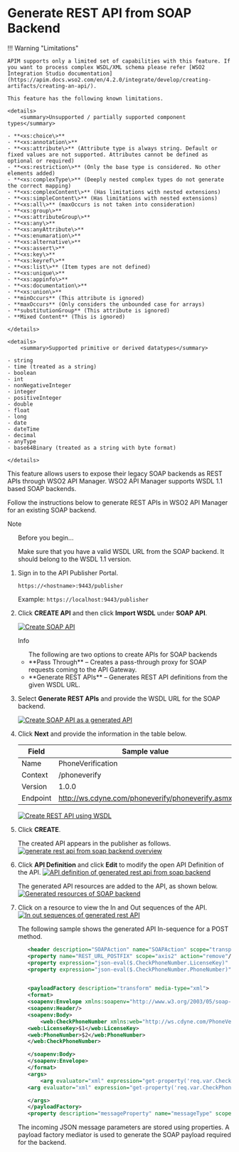 # Generate REST API from SOAP Backend

!!! Warning "Limitations"

    APIM supports only a limited set of capabilities with this feature. If you want to process complex WSDL/XML schema please refer [WSO2 Integration Studio documentation](https://apim.docs.wso2.com/en/4.2.0/integrate/develop/creating-artifacts/creating-an-api/).

    This feature has the following known limitations.
    
    <details>
        <summary>Unsupported / partially supported component types</summary>

    - **<xs:choice\>**
    - **<xs:annotation\>**
    - **<xs:attribute\>** (Attribute type is always string. Default or fixed values are not supported. Attributes cannot be defined as optional or required)
    - **<xs:restriction\>** (Only the base type is considered. No other elements added)
    - **<xs:complexType\>** (Deeply nested complex types do not generate the correct mapping)
    - **<xs:complexContent\>** (Has limitations with nested extensions)
    - **<xs:simpleContent\>** (Has limitations with nested extensions)
    - **<xs:all\>** (maxOccurs is not taken into consideration)
    - **<xs:group\>**
    - **<xs:attributeGroup\>**
    - **<xs:any\>**
    - **<xs:anyAttribute\>**
    - **<xs:enumaration\>**
    - **<xs:alternative\>**
    - **<xs:assert\>**
    - **<xs:key\>**
    - **<xs:keyref\>**
    - **<xs:list\>** (Item types are not defined)
    - **<xs:unique\>**
    - **<xs:appinfo\>**
    - **<xs:documentation\>**
    - **<xs:union\>**
    - **minOccurs** (This attribute is ignored)
    - **maxOccurs** (Only considers the unbounded case for arrays)
    - **substitutionGroup** (This attribute is ignored)
    - **Mixed Content** (This is ignored)

    </details>

    <details>
        <summary>Supported primitive or derived datatypes</summary>

    - string
    - time (treated as a string)
    - boolean
    - int
    - nonNegativeInteger
    - integer
    - positiveInteger
    - double
    - float
    - long
    - date
    - dateTime
    - decimal
    - anyType
    - base64Binary (treated as a string with byte format)

    </details>

This feature allows users to expose their legacy SOAP backends as REST APIs through WSO2 API Manager. 
WSO2 API Manager supports WSDL 1.1 based SOAP backends.

Follow the instructions below to generate REST APIs in WSO2 API Manager for an existing SOAP backend.

   <html><div class="admonition note">
      <p class="admonition-title">Note</p>
      <ul>Before you begin... </ul>
      <ul>Make sure that you have a valid WSDL URL from the SOAP backend. It should belong to the WSDL 1.1 version.</ul>
      </div>
    </html>

1.  Sign in to the API Publisher Portal.

    `https://<hostname>:9443/publisher` 
   
    Example: `https://localhost:9443/publisher`


2.  Click **CREATE API** and then click **Import WSDL** under **SOAP API**.

    [![Create SOAP API]({{base_path}}/assets/img/learn/create-soap-api.jpg)]({{base_path}}/assets/img/learn/create-soap-api.jpg)
 
    <html><div class="admonition info">
      <p class="admonition-title">Info</p>
      <ul>The following are two options to create APIs for SOAP backends
      <li>**Pass Through** – Creates a pass-through proxy for SOAP requests coming to the API Gateway.</li>
      <li>**Generate REST APIs** – Generates REST API definitions from the given WSDL URL.</li>
      </ul>
      </div>
    </html>

3. Select **Generate REST APIs** and provide the WSDL URL for the SOAP backend. 

      [![Create SOAP API as a generated API]({{base_path}}/assets/img/learn/create-soap-api-as-a-generated-api.jpg)]({{base_path}}/assets/img/learn/create-soap-api-as-a-generated-api.jpg)

4. Click **Next** and provide the information in the table below.

    | Field   | Sample value       |
    |---------|--------------------|
    | Name    | PhoneVerification  |
    | Context | /phoneverify       |
    | Version | 1.0.0                |
    | Endpoint| http://ws.cdyne.com/phoneverify/phoneverify.asmx|

    [![Create REST API using WSDL]({{base_path}}/assets/img/learn/create-soap-api-form.jpg)]({{base_path}}/assets/img/learn/create-soap-api-form.jpg)

5. Click **CREATE**.
    
     The created API appears in the publisher as follows.
    [![generate rest api from soap backend overview]({{base_path}}/assets/img/learn/generate-rest-api-from-soap-backend-overview.jpg)]({{base_path}}/assets/img/learn/generate-rest-api-from-soap-backend-overview.jpg)

6.  Click **API Definition** and click **Edit** to modify the open API Definition of the API.
     [![API definition of generated rest api from soap backend]({{base_path}}/assets/img/learn/api-definition-of-generated-rest-api-from-soap-backend.jpg)]({{base_path}}/assets/img/learn/api-definition-of-generated-rest-api-from-soap-backend.jpg)
    
     The generated API resources are added to the API, as shown below.
     [![Generated resources of SOAP backend]({{base_path}}/assets/img/learn/generated-resources-of-soap-backend.jpg)]({{base_path}}/assets/img/learn/generated-resources-of-soap-backend.jpg)

7.  Click on a resource to view the In and Out sequences of the API.
    [![In out sequences of generated rest API]({{base_path}}/assets/img/learn/in-out-sequences-of-generated-rest-api.jpg)]({{base_path}}/assets/img/learn/in-out-sequences-of-generated-rest-api.jpg)

     The following sample shows the generated API In-sequence for a POST method.

     ``` xml
        <header description="SOAPAction" name="SOAPAction" scope="transport" value="http://ws.cdyne.com/PhoneVerify/query/CheckPhoneNumber"/>
        <property name="REST_URL_POSTFIX" scope="axis2" action="remove"/>
        <property expression="json-eval($.CheckPhoneNumber.LicenseKey)" name="req.var.CheckPhoneNumber.LicenseKey"/>
        <property expression="json-eval($.CheckPhoneNumber.PhoneNumber)" name="req.var.CheckPhoneNumber.PhoneNumber"/>


        <payloadFactory description="transform" media-type="xml">
        <format>
        <soapenv:Envelope xmlns:soapenv="http://www.w3.org/2003/05/soap-envelope" xmlns:web="http://ws.cdyne.com/PhoneVerify/query">
        <soapenv:Header/>
        <soapenv:Body>
            <web:CheckPhoneNumber xmlns:web="http://ws.cdyne.com/PhoneVerify/query">
        <web:LicenseKey>$1</web:LicenseKey>
        <web:PhoneNumber>$2</web:PhoneNumber>
        </web:CheckPhoneNumber>

        </soapenv:Body>
        </soapenv:Envelope>
        </format>
        <args>
            <arg evaluator="xml" expression="get-property('req.var.CheckPhoneNumber.LicenseKey')"/>
        <arg evaluator="xml" expression="get-property('req.var.CheckPhoneNumber.PhoneNumber')"/>

        </args>
        </payloadFactory>
        <property description="messageProperty" name="messageType" scope="axis2" type="STRING" value="application/soap+xml"/>
     ```

    The incoming JSON message parameters are stored using properties. A payload factory mediator is used to generate the SOAP payload required for the backend.

